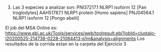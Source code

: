 3) Las 3 especies a analizar son:
PNI37217.1 NLRP1 isoform 12 [Pan troglodytes]
AAH51787.1 NLRP1 protein [Homo sapiens]
PNJ04564.1 NLRP1 isoform 12 [Pongo abelii]    

El job del MSA Online es:
https://www.ebi.ac.uk/Tools/services/web/toolresult.ebi?jobId=clustalo-I20200525-214738-0228-21084413-p1m&analysis=alignments
Los resultados de la corrida estan en la carpeta del Ejercicio 3